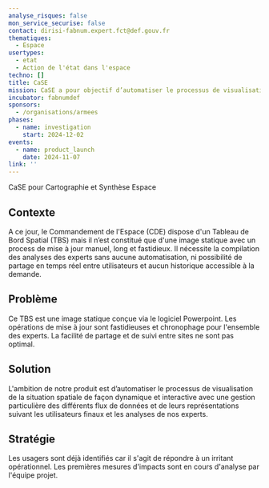 ```yaml
---
analyse_risques: false
mon_service_securise: false
contact: dirisi-fabnum.expert.fct@def.gouv.fr
thematiques:
  - Espace
usertypes:
  - etat
  - Action de l'état dans l'espace
techno: []
title: CaSE
mission: CaSE a pour objectif d’automatiser le processus de visualisation de la situation spatiale de façon dynamique et interactive avec une gestion particulière des différents flux de données et de leurs représentations au profit des utilisateurs finaux
incubator: fabnumdef
sponsors:
  - /organisations/armees
phases:
  - name: investigation
    start: 2024-12-02
events:
  - name: product_launch
    date: 2024-11-07
link: ''
---
```

CaSE pour Cartographie et Synthèse Espace

## Contexte
A ce jour, le Commandement de l'Espace (CDE) dispose d'un Tableau de Bord Spatial (TBS) mais il n’est constitué que d'une image statique avec un process de mise à jour manuel, long et fastidieux. Il nécessite la compilation des analyses des experts sans aucune automatisation, ni possibilité de partage en temps réel entre utilisateurs et aucun historique accessible à la demande.

## Problème

Ce TBS est une image statique conçue via le logiciel Powerpoint.
Les opérations de mise à jour sont fastidieuses et chronophage pour l'ensemble des experts. 
La facilité de partage et de suivi entre sites ne sont pas optimal. 

## Solution

L'ambition de notre produit est d’automatiser le processus de visualisation de la situation spatiale de façon dynamique et interactive avec une gestion particulière des différents flux de données et de leurs représentations suivant les utilisateurs finaux et les analyses de nos experts.


## Stratégie

Les usagers sont déjà identifiés car il s'agit de répondre à un irritant opérationnel.
Les premières mesures d'impacts sont en cours d'analyse par l'équipe projet.
